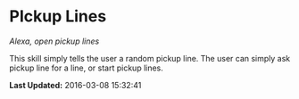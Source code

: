 # PIckup Lines
*Alexa, open pickup lines*

This skill simply tells the user a random  pickup line. The user can simply ask pickup line for a line, or start pickup lines.

**Last Updated:** 2016-03-08 15:32:41